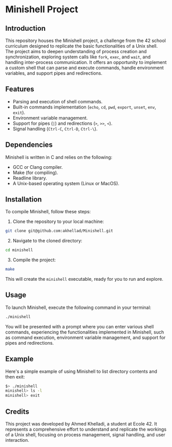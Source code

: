 # Minishell Project

## Introduction

This repository houses the Minishell project, a challenge from the 42 school curriculum designed to replicate the basic functionalities of a Unix shell. The project aims to deepen understanding of process creation and synchronization, exploring system calls like `fork`, `exec`, and `wait`, and handling inter-process communication. It offers an opportunity to implement a custom shell that can parse and execute commands, handle environment variables, and support pipes and redirections.

## Features

- Parsing and execution of shell commands.
- Built-in commands implementation (`echo`, `cd`, `pwd`, `export`, `unset`, `env`, `exit`).
- Environment variable management.
- Support for pipes (`|`) and redirections (`>`, `>>`, `<`).
- Signal handling (`Ctrl-C`, `Ctrl-D`, `Ctrl-\`).

## Dependencies

Minishell is written in C and relies on the following:

- GCC or Clang compiler.
- Make (for compiling).
- Readline library.
- A Unix-based operating system (Linux or MacOS).

## Installation

To compile Minishell, follow these steps:

1. Clone the repository to your local machine:

```bash
git clone git@github.com:akhellad/Minishell.git
```

2. Navigate to the cloned directory:

```bash
cd minishell
```

3. Compile the project:

```bash
make
```

This will create the `minishell` executable, ready for you to run and explore.

## Usage

To launch Minishell, execute the following command in your terminal:

```bash
./minishell
```

You will be presented with a prompt where you can enter various shell commands, experiencing the functionalities implemented in Minishell, such as command execution, environment variable management, and support for pipes and redirections.

## Example

Here's a simple example of using Minishell to list directory contents and then exit:

```bash
$> ./minishell
minishell> ls -l
minishell> exit
```

## Credits

This project was developed by Ahmed Khelladi, a student at Ecole 42. It represents a comprehensive effort to understand and replicate the workings of a Unix shell, focusing on process management, signal handling, and user interaction.
